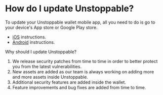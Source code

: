 # How do I update Unstoppable?

To update your Unstoppable wallet mobile app, all you need to do is go to your device's App store or Google Play store.

- [iOS](https://support.apple.com/en-us/HT202180) instructions.
- [Android](https://support.google.com/googleplay/answer/113412) instructions.

Why should I update Unstoppable?

1. We release security patches from time to time in order to better protect you from the latest vulnerabilities.
2. New assets are added as our team is always working on adding more and more assets inside Unstoppable.
3. Additional security features are added inside the wallet.
4. Feature improvements and bug fixes are added from time to time.



